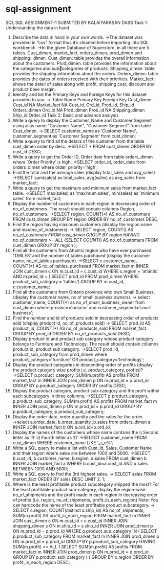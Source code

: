 # sql-assignment
SQL
 SQL ASSIGNMENT-1
 SUBMITED BY
KALAIYARASAN DASS
Task 1: Understanding the data in hand
1. Describe the data in hand in your own words.
→The dataset was provided in “csv” format thus it’s cleaned before importing 
into SQL workbench.
→In the given Database of Superstore, in all there are 5 tables.
Cust_dimen, market_fact, orders_dimen, prod_dimen and shipping_ 
dimen.
Cust_dimen: table provides the overall information about the customers.
Prod_dimen: table provides the information about the categories and subcategories of products.
Shipping_dimen: table provides the shipping information about the orders.
Orders_dimen: table provides the dates of orders received with their 
priorities.
Market_fact: shows the detail of sales along with profit, shipping cost, 
discount and product base margin.
2. Identify and list the Primary Keys and Foreign Keys for this dataset 
provided to you.
→
Table Name Primary Key Foreign Key
Cust_dimen Cust_id NA
Market_fact NA Cust_id, Ord_id, 
Prod_id, Ship_id
Orders_dimen Ord_id NA
Prod_dimen Prod_id NA
Shipping_dimen Ship_id Order_id
Task 2: Basic and advance analysis
1. Write a query to display the Customer_Name and Customer Segment 
using alias name “Customer Name", "Customer Segment" from table 
Cust_dimen.
→ SELECT customer_name as 'Customer Name', customer_segment as 
'Customer Segment' from cust_dimen;
2. Write a query to find all the details of the customer from the table 
cust_dimen order by desc. 
→SELECT * FROM cust_dimen ORDER BY cust_id DESC;
3. Write a query to get the Order ID, Order date from table 
orders_dimen where ‘Order Priority’ is high.
→SELECT order_id, order_date from orders_dimen where order_priority='high';
4. Find the total and the average sales (display total_sales and 
avg_sales) 
→SELECT sum(sales) as total_sales, avg(sales) as avg_sales from market_fact;
5. Write a query to get the maximum and minimum sales from 
market_fact table.
→SELECT max(sales) as 'maximum sales', min(sales) as 'minimum sales' from 
market_fact;
6. Display the number of customers in each region in decreasing order 
of no_of_customers. The result should contain columns Region, 
no_of_customers. 
→SELECT region, COUNT(*) AS no_of_customers FROM cust_dimen 
GROUP BY region ORDER BY no_of_customers DESC;
7. Find the region having maximum customers (display the region 
name and max(no_of_customers). 
→ SELECT region, COUNT(*) AS no_of_customers FROM cust_dimen 
GROUP BY region HAVING no_of_customers >= ALL (SELECT COUNT(*) 
AS no_of_customers FROM cust_dimen GROUP BY region );
8. Find all the customers from Atlantic region who have ever purchased 
‘TABLES’ and the number of tables purchased (display the customer 
name, no_of_tables purchased).
→SELECT 
 c.customer_name, COUNT(*) AS no_of_tables_purchased
FROM
 market_fact m
INNER JOIN
 cust_dimen c ON m.cust_id = c.cust_id
WHERE
 c.region = 'atlantic'
AND m.prod_id = ( SELECT 
 prod_id
 FROM
 prod_dimen
 WHERE
 product_sub_category = 'tables')
GROUP BY m.cust_id, c.customer_name;
9. Find all the customers from Ontario province who own Small 
Business. (display the customer name, no of small business owners).
→ select customer_name, COUNT(*) as no_of_small_business_owner 
from cust_dimen where province='ontario' and 
customer_segment='small business';
10. Find the number and id of products sold in decreasing order of 
products sold (display product id, no_of_products sold)
→ SELECT 
 prod_id AS product_id, COUNT(*) AS no_of_products_sold
FROM
 market_fact
GROUP BY prod_id
ORDER BY no_of_products_sold DESC;
11. Display product Id and product sub category whose product 
category belongs to Furniture and Technology. The result should 
contain columns product id, product sub category.
→SELECT prod_id, product_sub_category from prod_dimen where 
product_category='furniture' OR product_category='technology';
12. Display the product categories in descending order of profits 
(display the product category wise profits i.e. product_category, 
profits)? 
→SELECT 
 p.product_category, SUM(m.profit) AS profits
FROM
 market_fact m
INNER JOIN
 prod_dimen p ON m.prod_id = p.prod_id
GROUP BY p.product_category
ORDER BY profits DESC;
13. Display the product category, product sub-category and the profit 
within each subcategory in three columns. 
→SELECT 
 p.product_category, p.product_sub_category, SUM(m.profit) AS profits
FROM
 market_fact m
INNER JOIN
 prod_dimen p ON m.prod_id = p.prod_id
GROUP BY p.product_category, p.product_sub_category;
14. Display the order date, order quantity and the sales for the order. 
→select a.order_date, b.order_quantity ,b.sales from orders_dimen a 
INNER JOIN market_fact b ON a.ord_id=b.ord_id;
15. Display the names of the customers whose name contains the i) 
Second letter as ‘R’ ii) Fourth letter as ‘D’ 
→SELECT customer_name FROM cust_dimen WHERE 
customer_name LIKE '_r_d%';
16. Write a SQL query to make a list with Cust_Id, Sales, Customer 
Name and their region where sales are between 1000 and 5000. 
→SELECT b.cust_id, b.customer_name, b.region, a.sales 
FROM cust_dimen b
INNER JOIN market_fact a 
WHERE b.cust_id=a.cust_id 
AND a.sales BETWEEN 1000 AND 5000;
17. Write a SQL query to find the 3rd highest sales. 
→ SELECT sales FROM market_fact ORDER BY sales DESC 
LIMIT 2, 1;
18. Where is the least profitable product subcategory shipped the most? 
For the least profitable product sub-category, display the region-wise 
no_of_shipments and the profit made in each region in decreasing order 
of profits (i.e. region, no_of_shipments, profit_in_each_region) 
Note: You can hardcode the name of the least profitable product 
subcategory.
→ SELECT 
 c.region, COUNT(distinct s.ship_id) AS no_of_shipments, 
SUM(m.profit) AS profit_in_each_region
FROM
 market_fact m
INNER JOIN
 cust_dimen c ON m.cust_id = c.cust_id
INNER JOIN
 shipping_dimen s ON m.ship_id = s.ship_id
INNER JOIN
 prod_dimen p ON m.prod_id = p.prod_id
WHERE
 p.product_sub_category IN ( SELECT p.product_sub_category 
FROM market_fact m INNER JOIN prod_dimen p ON m.prod_id = 
p.prod_id GROUP BY p.product_sub_category HAVING 
SUM(m.profit) <= ALL
( SELECT 
SUM(m.profit) AS profits
FROM
market_fact m
INNER JOIN
prod_dimen p ON m.prod_id = p.prod_id
GROUP BY p.product_sub_category
)
)
GROUP BY c.region
ORDER BY profit_in_each_region DESC;
